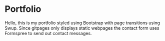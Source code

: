 # Portfolio 

Hello, this is my portfolio styled using Bootstrap with page transitions using Swup. Since gitpages only displays static webpages the contact form uses Formspree to send out contact messages. 